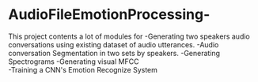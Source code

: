 # AudioFileEmotionProcessing-
This project contents a lot of modules for 
-Generating two speakers audio conversations using existing dataset of audio utterances.
-Audio conversation Segmentation in two sets by speakers.
-Generating Spectrograms 
-Generating visual MFCC  
-Training a CNN's Emotion Recognize System 
